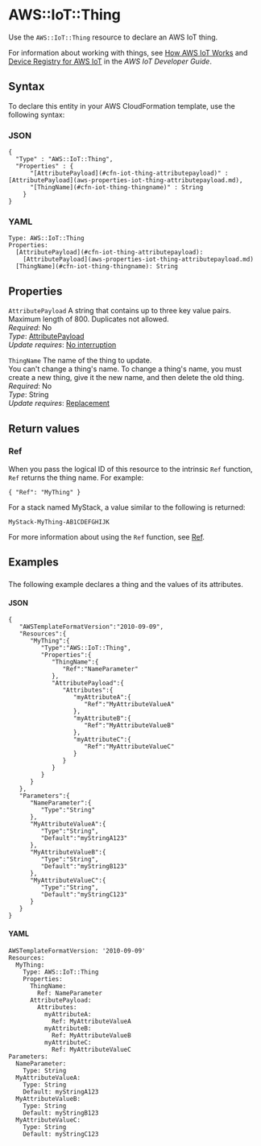 # AWS::IoT::Thing<a name="aws-resource-iot-thing"></a>

Use the `AWS::IoT::Thing` resource to declare an AWS IoT thing\.

For information about working with things, see [How AWS IoT Works](https://docs.aws.amazon.com/iot/latest/developerguide/aws-iot-how-it-works.html) and [Device Registry for AWS IoT](https://docs.aws.amazon.com/iot/latest/developerguide/thing-registry.html) in the *AWS IoT Developer Guide*\.

## Syntax<a name="aws-resource-iot-thing-syntax"></a>

To declare this entity in your AWS CloudFormation template, use the following syntax:

### JSON<a name="aws-resource-iot-thing-syntax.json"></a>

```
{
  "Type" : "AWS::IoT::Thing",
  "Properties" : {
      "[AttributePayload](#cfn-iot-thing-attributepayload)" : [AttributePayload](aws-properties-iot-thing-attributepayload.md),
      "[ThingName](#cfn-iot-thing-thingname)" : String
    }
}
```

### YAML<a name="aws-resource-iot-thing-syntax.yaml"></a>

```
Type: AWS::IoT::Thing
Properties: 
  [AttributePayload](#cfn-iot-thing-attributepayload): 
    [AttributePayload](aws-properties-iot-thing-attributepayload.md)
  [ThingName](#cfn-iot-thing-thingname): String
```

## Properties<a name="aws-resource-iot-thing-properties"></a>

`AttributePayload`  <a name="cfn-iot-thing-attributepayload"></a>
A string that contains up to three key value pairs\. Maximum length of 800\. Duplicates not allowed\.  
*Required*: No  
*Type*: [AttributePayload](aws-properties-iot-thing-attributepayload.md)  
*Update requires*: [No interruption](https://docs.aws.amazon.com/AWSCloudFormation/latest/UserGuide/using-cfn-updating-stacks-update-behaviors.html#update-no-interrupt)

`ThingName`  <a name="cfn-iot-thing-thingname"></a>
The name of the thing to update\.  
You can't change a thing's name\. To change a thing's name, you must create a new thing, give it the new name, and then delete the old thing\.  
*Required*: No  
*Type*: String  
*Update requires*: [Replacement](https://docs.aws.amazon.com/AWSCloudFormation/latest/UserGuide/using-cfn-updating-stacks-update-behaviors.html#update-replacement)

## Return values<a name="aws-resource-iot-thing-return-values"></a>

### Ref<a name="aws-resource-iot-thing-return-values-ref"></a>

 When you pass the logical ID of this resource to the intrinsic `Ref` function, `Ref` returns the thing name\. For example:

 `{ "Ref": "MyThing" }` 

For a stack named MyStack, a value similar to the following is returned:

 `MyStack-MyThing-AB1CDEFGHIJK` 

For more information about using the `Ref` function, see [Ref](https://docs.aws.amazon.com/AWSCloudFormation/latest/UserGuide/intrinsic-function-reference-ref.html)\.

## Examples<a name="aws-resource-iot-thing--examples"></a>

### <a name="aws-resource-iot-thing--examples--"></a>

The following example declares a thing and the values of its attributes\.

#### JSON<a name="aws-resource-iot-thing--examples----json"></a>

```
{
   "AWSTemplateFormatVersion":"2010-09-09",
   "Resources":{
      "MyThing":{
         "Type":"AWS::IoT::Thing",
         "Properties":{
            "ThingName":{
               "Ref":"NameParameter"
            },
            "AttributePayload":{
               "Attributes":{
                  "myAttributeA":{
                     "Ref":"MyAttributeValueA"
                  },
                  "myAttributeB":{
                     "Ref":"MyAttributeValueB"
                  },
                  "myAttributeC":{
                     "Ref":"MyAttributeValueC"
                  }
               }
            }
         }
      }
   },
   "Parameters":{
      "NameParameter":{
         "Type":"String"
      },
      "MyAttributeValueA":{
         "Type":"String",
         "Default":"myStringA123"
      },
      "MyAttributeValueB":{
         "Type":"String",
         "Default":"myStringB123"
      },
      "MyAttributeValueC":{
         "Type":"String",
         "Default":"myStringC123"
      }
   }
}
```

#### YAML<a name="aws-resource-iot-thing--examples----yaml"></a>

```
AWSTemplateFormatVersion: '2010-09-09'
Resources:
  MyThing:
    Type: AWS::IoT::Thing
    Properties:
      ThingName:
        Ref: NameParameter
      AttributePayload:
        Attributes:
          myAttributeA:
            Ref: MyAttributeValueA
          myAttributeB:
            Ref: MyAttributeValueB
          myAttributeC:
            Ref: MyAttributeValueC
Parameters:
  NameParameter:
    Type: String
  MyAttributeValueA:
    Type: String
    Default: myStringA123
  MyAttributeValueB:
    Type: String
    Default: myStringB123
  MyAttributeValueC:
    Type: String
    Default: myStringC123
```